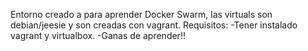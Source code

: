 Entorno creado a para aprender Docker Swarm, las virtuals son debian/jeesie y son creadas con vagrant.
Requisitos:
	-Tener instalado vagrant y virtualbox.
	-Ganas de aprender!!
